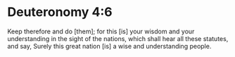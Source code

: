 # Deuteronomy 4:6

Keep therefore and do [them]; for this [is] your wisdom and your understanding in the sight of the nations, which shall hear all these statutes, and say, Surely this great nation [is] a wise and understanding people.